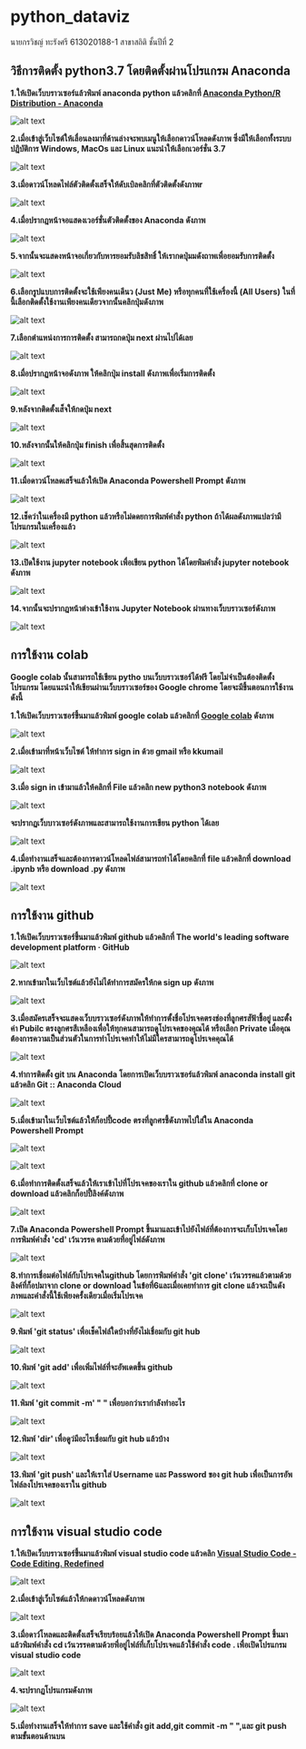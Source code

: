 # python_dataviz

นายกรวิชญ์ ทะรังศรี 613020188-1 
สาขาสถิติ ชั้นปีที่ 2

## **วิธีการติดตั้ง python3.7 โดยติดตั้งผ่านโปรแกรม Anaconda**
**1.ให้เปิดเว็บบราวเซอร์แล้วพิมพ์ anaconda python แล้วคลิกที่ [Anaconda Python/R Distribution - Anaconda](https://www.anaconda.com/distribution/)**

![alt text](A001.jpg)

**2.เมื่อเข้าสู่เว็บไซต์ให้เลื่อนลงมาที่ด้านล่างจะพบเมนูให้เลือกดาวน์โหลดดังภาพ ซึ่งมีให้เลือกทั้งระบบปฎิบัติการ Windows, MacOs และ Linux แนะนำให้เลือกเวอร์ชั่น 3.7**

![alt text](A002.png)

**3.เมื่อดาวน์โหลดไฟล์ตัวติดตั้งเสร็จให้ดับเบิลคลิกที่ตัวติดตั้งดังภาพr**

![alt text](A003.jpg)

**4.เมื่อปรากฎหน้าจอแสดงเวอร์ชั่นตัวติดตั้งของ Anaconda ดังภาพ**

![alt text](A004.jpg)

**5.จากนั้นจะแสดงหน้าจอเกี่ยวกับหารยอมรับลิชสิทธิ์ ให้เรากดปุ่มมดังถาพเพื่อยอมรับการติดตั้ง**

![alt text](A005.jpg)

**6.เลือกรูปแบบการติดตั้งจะใช้เพียงคนเดีนว (Just Me) หรือทุกคนที่ใช้เครื่องนี้ (All Users) ในที่นี้เลือกติดตั้งใช้งานเพียงคนเดียวจากนั้นคลิกปุ่มดังภาพ**

![alt text](A006.jpg)

**7.เลือกตำแหน่งการการติดตั้ง สามารถกดปุ่ม next ผ่านไปได้เลย**

![alt text](A007.jpg)

**8.เมื่อปรากฏหน้าจอดังภาพ ให้คลิกปุ่ม install ดังภาพเพื่อเริ่มการติดตั้ง**

![alt text](A008.jpg)

**9.หลังจากติดตั้งเส็จให้กดปุ่ม next**

![alt text](A009.jpg)

**10.หลังจากนั้นให้คลิกปุ่ม finish เพื่อสิ้นสุดการติดตั้ง**

![alt text](A010.jpg)

**11.เมื่อดาวน์โหลดเสร็จแล้วให้เปิด Anaconda Powershell Prompt ดังภาพ**

![alt text](A011.png)

**12.เช็คว่าในเครื่องมี python แล้วหรือไม่ดดยการพิมพ์คำสั่ง python ถ้าได้ผลดังภาพแปลว่ามีโปรแกรมในเครื่องแล้ว**

![alt text](A012.png)

**13.เปิดใช้งาน jupyter notebook เพื่อเขียน python ได้โดยพิมคำสั่ง jupyter notebook ดังภาพ** 

![alt text](A013.png)

**14.จากนั้นจะปรากฎหน้าต่างเข้าใช้งาน Jupyter Notebook ผ่านทางเว็บบราวเซอร์ดังภาพ**

![alt text](A014.png)


## **การใช้งาน colab**

**Google colab นั้นสามารถใช้เขียน pytho บนเว็บบราวเซอร์ได้ฟรี โดยไม่จำเป็นต้องติดตั้งโปรแกรม โดยแนะนำให้เขียนผ่านเว็บบราวเซอร์ของ Google chrome โดยจะมีขึ้นตอนการใช้งานดังนี้**

**1.ให้เปิดเว็บบราวเซอร์ขึ้นมาแล้วพิมพ์ google colab แล้วคลิกที่ [Google colab](https://colab.research.google.com/notebooks/welcome.ipynb) ดังภาพ**

![alt text](B001.jpg)

**2.เมื่อเข้ามาที่หน้าเว็บไซต์ ให้ทำการ sign in ด้วย gmail หรือ kkumail**  

![alt text](B002.jpg)

**3.เมื่อ sign in เข้ามาแล้วให้คลิกที่ File แล้วคลิก new python3 notebook ดังภาพ**

![alt text](B003.jpg)

**จะปรากฏเว็บบาวเซอร์ดังภาพและสามารถใช้งานการเขียน python ได้เลย**

![alt text](B004.png)

**4.เมื่อทำงานเสร็จและต้องการดาวน์โหลดไฟล์สามารถทำได้โดยคลิกที่ file แล้วคลิกที่ download .ipynb หรือ download .py ดังภาพ**

![alt text](B005.jpg)


## **การใช้งาน github**

**1.ให้เปิดเว็บบราวเซอร์ขึ้นมาแล้วพิมพ์ github แล้วคลิกที่ The world's leading software development platform · GitHub**

![alt text](C001.png)

**2.หากเข้ามาในเว็บไซต์แล้วยังไม่ได้ทำการสมัครให้กด sign up ดังภาพ**

![alt text](C002.jpg)

**3.เมื่อสมัครเสร็จจะแสดงเว็บบราวเซอร์ดังภาพให้ทำการตั้งชื่อโปรเจคตรงช่องที่ลูกศรสัฟ้าชี้อยู่ และตั้งค่า Pubilc ตรงลูกศรสีเหลืองเพื่อให้ทุกคนสามารถดูโปรเจคของคุณได้ หรือเลือก Private เมื่อคุณต้องการความเป็นส่วนตัวในการทำโปรเจคทำให้ไม่มีใครสามารถดูโปรเจคคุณได้**

![alt text](C003.jpg)

**4.ทำการติดตั้ง git บน Anaconda โดยการเปิดเว็บบราวเซอร์แล้วพิมพ์ anaconda install git แล้วคลิก Git :: Anaconda Cloud**

![alt text](C004.jpg)

**5.เมื่อเข้ามาในเว็บไซต์แล้วให้ก็อปปี้code ตรงที่ลูกศรชี้ดังภาพไปใส่ใน Anaconda Powershell Prompt**

![alt text](C005.jpg)

![alt text](C006.png)

**6.เมื่อทำการติดตั้งเสร็จแล้วให้เราเข้าไปที่โปรเจคของเราใน github แล้วคลิกที่ clone or download แล้วคลิกก็อปปี้ลิงค์ดังภาพ**

![alt text](C007.jpg)

**7.เปิด Anaconda Powershell Prompt ขึ้นมาและเข้าไปยังไฟล์ที่ต้องการจะเก็บโปรเจคโดยการพิมพ์คำสั่ง 'cd' เว้นวรรค ตามด้วยที่อยู่ไฟล์ดังภาพ**

![alt text](C008.png)

**8.ทำการเชื่อมต่อไฟล์กับโปรเจคในgithub โดยการพิมพ์คำสั่ง 'git clone' เว้นวรรคแล้วตามด้วยลิงค์ที่ก็อปมาจาก clone or download ในข้อที่6และเมื่อเคยทำการ git clone แล้วจะเป็นดังภาพและคำสั่งนี้ใช้เพียงครั้งเดียวเมื่อเริ่มโปรเจค**

![alt text](C009.png)

**9.พิมพ์ 'git status' เพื่อเช็คไฟล์ใดบ้างที่ยังไม่เชื่อมกับ git hub**

![alt text](C010.png)

**10.พิมพ์ 'git add' เพื่อเพิ่มไฟล์ที่จะอัพเดตขึ้น github**

![alt text](C011.png)

**11.พิมพ์ 'git commit -m' " " เพื่อบอกว่าเรากำลังทำอะไร**

![alt text](C012.png)

**12.พิมพ์ 'dir' เพื่อดูว่มีอะไรเชื่อมกับ git hub แล้วบ้าง**

![alt text](C014.png)

**13.พิมพ์ 'git push' และให้เราใส่ Username และ Password ของ git hub เพื่อเป็นการอัพไฟล์ลงโปรเจคของเราใน github**

![alt text](C013.png)

## **การใช้งาน visual studio code**

**1.ให้เปิดเว็บบราวเซอร์ขึ้นมาแล้วพิมพ์ visual studio code แล้วคลิก [Visual Studio Code - Code Editing. Redefined](https://code.visualstudio.com/)**

![alt text](D001.jpg)

**2.เมื่อเข้าสู่เว็บไซต์แล้วให้กดดาวน์โหลดดังภาพ**

![alt text](D002.jpg)

**3.เมื่อดาว์โหลดและติดตั้งเสร็จเรียบร้อยแล้วให้เปิด Anaconda Powershell Prompt ขึ้นมาแล้วพิมพ์คำสั่ง cd เว้นวรรคตามด้วยพี่อยู่ไฟล์ที่เก็บโปรเจคแล้วใช้คำสั่ง code . เพื่อเปิดโปรแกรม  visual studio code**

![alt text](D003.png)

**4.จะปรากฏโปรแกรมดังภาพ**

![alt text](D004.png)

**5.เมื่อทำงานเสร็จให้ทำการ save และใช้คำสั่ง git add,git commit -m " ",และ git push ตามขั้นตอนด้านบน**
